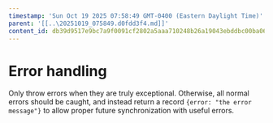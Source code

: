 ```yaml
---
timestamp: 'Sun Oct 19 2025 07:58:49 GMT-0400 (Eastern Daylight Time)'
parent: '[[..\20251019_075849.d0fdd3f4.md]]'
content_id: db39d9517e9bc7a9f0091cf2802a5aaa710248b26a19043ebddbc00ba067bc70
---
```


# Error handling

Only throw errors when they are truly exceptional. Otherwise, all normal errors should be caught, and instead return a record `{error: "the error message"}` to allow proper future synchronization with useful errors.
